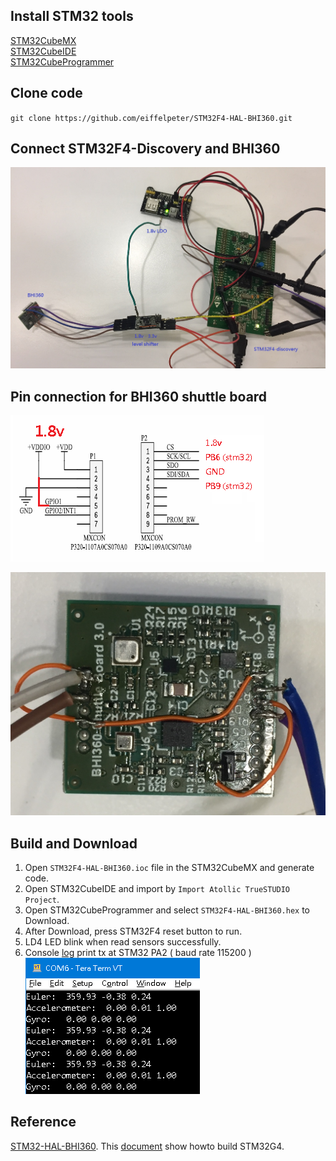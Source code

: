 
## Install STM32 tools
[STM32CubeMX](https://www.st.com/en/development-tools/stm32cubemx.html)  
[STM32CubeIDE](https://www.st.com/en/development-tools/stm32cubeide.html)  
[STM32CubeProgrammer](https://www.st.com/en/development-tools/stm32cubeprog.html)  

## Clone code
`git clone https://github.com/eiffelpeter/STM32F4-HAL-BHI360.git`  


## Connect STM32F4-Discovery and BHI360
![IMAGE ALT TEXT HERE](./Doc/IMG_8921.jpg)  

## Pin connection for BHI360 shuttle board
![IMAGE ALT TEXT HERE](./Doc/bhi360_shttle_board.png)  

![IMAGE ALT TEXT HERE](./Doc/bhi360_shttle_board_2.jpg)  


## Build and Download
1. Open `STM32F4-HAL-BHI360.ioc` file in the STM32CubeMX and generate code.  
2. Open STM32CubeIDE and import by `Import Atollic TrueSTUDIO Project`.  
3. Open STM32CubeProgrammer and select `STM32F4-HAL-BHI360.hex` to Download.  
4. After Download, press STM32F4 reset button to run.  
5. LD4 LED blink when read sensors successfully.
6. Console [log](./Doc/log.txt) print tx at STM32 PA2 ( baud rate 115200 )  
![IMAGE ALT TEXT HERE](./Doc/console.png)  

## Reference
[STM32-HAL-BHI360](https://github.com/Dmivaka/STM32-HAL-BHI360/tree/main). This [document](./Doc/howto_build_STM32G4.docx) show howto build STM32G4.  
